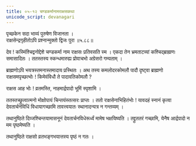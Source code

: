 ```yaml
---
title: ०५-१२ चण्डकर्मानामराक्षसकथा
unicode_script: devanagari
---
```


पृच्छकेन सदा भाव्यं पुरुषेण विजानता ।  
राक्षसेन्द्रगृहीतोऽपि प्रश्नान्मुक्तो द्विजः पुरा ॥५.८८॥


देव ! कस्मिंश्चिद्वनोद्देशे चण्डकर्मा नाम राक्षसः प्रतिवसति स्म । एकदा तेन भ्रमताटव्यां कश्चिद्ब्राह्मणः समासादितः । ततस्तस्य स्कन्धमारुह्य प्रोवाचभो अग्रेसरो गम्यताम् ।  

ब्राह्मणोऽपि भयत्रस्तमनास्तमादाय प्रस्थितः । अथ तस्य कमलोदरकोमलौ पादौ दृष्ट्वा ब्राह्मणो राक्षसमपृच्छत्भोः ! किमेवंविधौ ते पादावतिकोमलौ ?

राक्षस आह भोः ! व्रतमस्ति, नाहमार्द्रपादो भूमिं स्पृशामि ।  

ततस्तच्छ्रुत्वात्मनो मोक्षोपायं चिन्तयंस्तत्सरः प्राप्तः । ततो राक्षसेनाभिहितंभोः ! यावदहं स्नानं कृत्वा देवतार्चनविधिं विधायागच्छामि तावत्त्वयातः स्थानादन्यत्र न गन्तव्यम् ।  

तथानुष्ठिते दिव्जश्चिन्तयामासनूनं देवतार्चनविधेरूर्ध्वं मामेष भक्षयिष्यति । तद्द्रुततरं गच्छामि, येनैष आर्द्रपादो न मम पृष्ठमेष्यति ।  

तथानुष्ठिते राक्षसो व्रतभङ्गभयात्तस्य पृष्ठं न गतः । 
